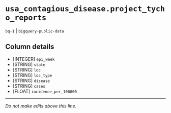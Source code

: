 # `usa_contagious_disease.project_tycho_reports`
`bq-1` | `bigquery-public-data`

## Column details
* [INTEGER]   `epi_week`
* [STRING]    `state`
* [STRING]    `loc`
* [STRING]    `loc_type`
* [STRING]    `disease`
* [STRING]    `cases`
* [FLOAT]     `incidence_per_100000`

-------------------------------------------------------------------------------
*Do not make edits above this line.*
